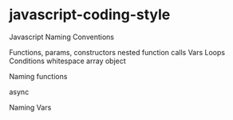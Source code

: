 javascript-coding-style
=======================

Javascript Naming Conventions



Functions, params, constructors
nested function calls
Vars
Loops
Conditions
whitespace
array
object



Naming functions

async


Naming Vars
